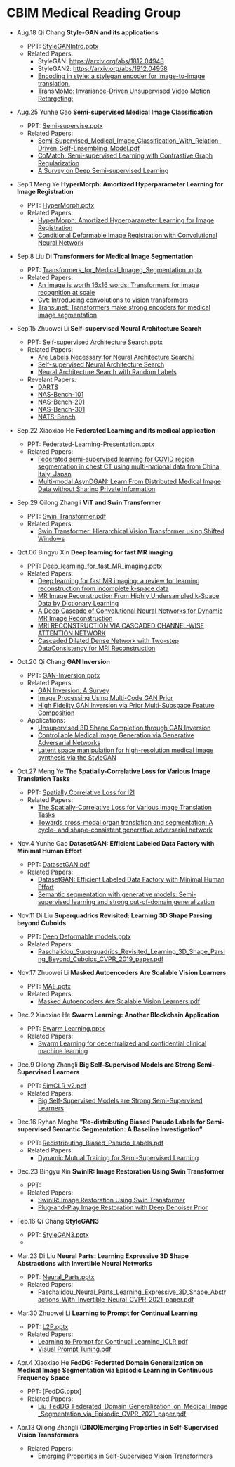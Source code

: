 # CBIM Medical Reading Group

*  Aug.18	Qi Chang **Style-GAN and its applications**  
    *  PPT: [StyleGANIntro.pptx](https://github.com/cbim-medical-group/cbim-wiki/files/7051075/StyleGANIntro.pptx)
    *  Related Papers: 
        *   StyleGAN: https://arxiv.org/abs/1812.04948
        *   StyleGAN2: https://arxiv.org/abs/1912.04958
        *   [Encoding in style: a stylegan encoder for image-to-image translation.](https://openaccess.thecvf.com/content/CVPR2021/papers/Richardson_Encoding_in_Style_A_StyleGAN_Encoder_for_Image-to-Image_Translation_CVPR_2021_paper.pdf)
        *   [TransMoMo: Invariance-Driven Unsupervised Video Motion Retargeting:](https://openaccess.thecvf.com/content_CVPR_2020/html/Yang_TransMoMo_Invariance-Driven_Unsupervised_Video_Motion_Retargeting_CVPR_2020_paper.html)

*  Aug.25	Yunhe Gao **Semi-supervised Medical Image Classification**  
    *  PPT: [Semi-supervise.pptx](https://github.com/cbim-medical-group/cbim-wiki/files/7051155/Semi-supervise.pptx)
    *  Related Papers: 
        *   [Semi-Supervised_Medical_Image_Classification_With_Relation-Driven_Self-Ensembling_Model.pdf](https://github.com/cbim-medical-group/cbim-wiki/files/7051107/Semi-Supervised_Medical_Image_Classification_With_Relation-Driven_Self-Ensembling_Model.pdf)
        *   [CoMatch: Semi-supervised Learning with Contrastive Graph Regularization](https://arxiv.org/pdf/2011.11183.pdf)
        *   [A Survey on Deep Semi-supervised Learning](https://arxiv.org/pdf/2103.00550.pdf)

*  Sep.1	 Meng Ye **HyperMorph: Amortized Hyperparameter Learning for Image Registration**  
    *  PPT: [HyperMorph.pptx](https://github.com/cbim-medical-group/cbim-wiki/files/7132088/HyperMorph.pptx)
    *  Related Papers: 
        *   [HyperMorph: Amortized Hyperparameter Learning for Image Registration](https://arxiv.org/pdf/2101.01035.pdf)
        *   [Conditional Deformable Image Registration with Convolutional Neural Network](https://arxiv.org/pdf/2106.12673.pdf)
*  Sep.8	 Liu Di **Transformers for Medical Image Segmentation**  
    *  PPT: [Transformers_for_Medical_Imageg_Segmentation .pptx](https://github.com/cbim-medical-group/cbim-wiki/files/7133233/Transformers_for_Medical_Imageg_Segmentation.pptx)
    *  Related Papers: 
        *   [An image is worth 16x16 words: Transformers for image recognition at scale](https://arxiv.org/pdf/2010.11929.pdf)
        *   [Cvt: Introducing convolutions to vision transformers](https://arxiv.org/pdf/2103.15808.pdf)
        *   [Transunet: Transformers make strong encoders for medical image segmentation](https://arxiv.org/pdf/2102.04306.pdf)

*  Sep.15  Zhuowei Li **Self-supervised Neural Architecture Search**  
    *  PPT: [Self-supervised Architecture Search.pptx](https://github.com/cbim-medical-group/cbim-wiki/files/7164679/Self-supervised.Architecture.Search.pptx)
    *  Related Papers: 
        *   [Are Labels Necessary for Neural Architecture Search?](https://arxiv.org/pdf/2003.12056.pdf)
        *   [Self-supervised Neural Architecture Search](https://arxiv.org/pdf/2007.01500.pdf)
        *   [Neural Architecture Search with Random Labels](https://arxiv.org/pdf/2101.11834.pdf)
    *  Revelant Papers:
        *   [DARTS](https://arxiv.org/pdf/1806.09055.pdf)
        *   [NAS-Bench-101](https://arxiv.org/pdf/1902.09635.pdf)
        *   [NAS-Bench-201](https://arxiv.org/pdf/2001.00326.pdf)
        *   [NAS-Bench-301](https://arxiv.org/pdf/2008.09777.pdf)
        *   [NATS-Bench](https://arxiv.org/pdf/2009.00437.pdf)

*  Sep.22  Xiaoxiao He **Federated Learning and its medical application**
   *  PPT: [Federated-Learning-Presentation.pptx](https://github.com/cbim-medical-group/cbim-wiki/files/7211807/Federated-Learning-Presentation.pptx)
   *  Related Papers:
      *  [Federated semi-supervised learning for COVID region segmentation in chest CT using multi-national data from China, Italy, Japan](https://arxiv.org/abs/2011.11750)
      *  [Multi-modal AsynDGAN: Learn From Distributed Medical Image Data without Sharing Private Information](https://arxiv.org/abs/2012.08604)


*  Sep.29	 Qilong Zhangli **ViT and Swin Transformer**  
    *  PPT: [Swin_Transformer.pdf](https://github.com/cbim-medical-group/cbim-wiki/files/7664402/Swin_Transformer.pdf)
    *  Related Papers: 
        *   [Swin Transformer: Hierarchical Vision Transformer using Shifted Windows](https://arxiv.org/pdf/2103.14030.pdf)



*  Qct.06  Bingyu Xin **Deep learning for fast MR imaging**  
    *  PPT: [Deep_learning_for_fast_MR_imaging.pptx](https://github.com/cbim-medical-group/cbim-wiki/files/7290741/Deep_learning_for_fast_MR_imaging.pptx)
    *  Related Papers: 
        *   [Deep learning for fast MR imaging: a review for learning reconstruction from incomplete k-space data](https://arxiv.org/pdf/2012.08931)
        *   [MR Image Reconstruction From Highly Undersampled k-Space Data by Dictionary Learning](https://ieeexplore.ieee.org/stamp/stamp.jsp?tp=&arnumber=5617283)
        *   [A Deep Cascade of Convolutional Neural Networks for Dynamic MR Image Reconstruction](https://ieeexplore.ieee.org/stamp/stamp.jsp?tp=&arnumber=8067520)
        *   [MRI RECONSTRUCTION VIA CASCADED CHANNEL-WISE ATTENTION NETWORK](https://ieeexplore.ieee.org/stamp/stamp.jsp?tp=&arnumber=8759423)
        *   [Cascaded Dilated Dense Network with Two-step DataConsistency for MRI Reconstruction](https://openreview.net/pdf?id=SkxYBNBgUB)

*  Oct.20  Qi Chang **GAN Inversion**
   *  PPT: [GAN-Inversion.pptx](https://github.com/cbim-medical-group/cbim-wiki/files/7385550/GAN-Inversion.pptx)
   *  Related Papers:
        *   [GAN Inversion: A Survey](https://arxiv.org/pdf/2101.05278.pdf)
        *   [Image Processing Using Multi-Code GAN Prior](https://openaccess.thecvf.com/content_CVPR_2020/papers/Gu_Image_Processing_Using_Multi-Code_GAN_Prior_CVPR_2020_paper.pdf)
        *   [High Fidelity GAN Inversion via Prior Multi-Subspace Feature Composition](https://github.com/cbim-medical-group/cbim-wiki/files/7381876/17017-Article.Text-20511-1-2-20210518.1.pdf)
   *  Applications:
        *   [Unsupervised 3D Shape Completion through GAN Inversion](https://openaccess.thecvf.com/content/CVPR2021/papers/Zhang_Unsupervised_3D_Shape_Completion_Through_GAN_Inversion_CVPR_2021_paper.pdf)
        *   [Controllable Medical Image Generation via Generative Adversarial Networks](https://whitneylab.berkeley.edu/PDFs/Ren_MedImageGen.pdf)
        *   [Latent space manipulation for high-resolution medical image synthesis via the StyleGAN](https://github.com/cbim-medical-group/cbim-wiki/files/7381889/1-s2.0-S0939388920300544-main.pdf)

*  Oct.27	 Meng Ye **The Spatially-Correlative Loss for Various Image Translation Tasks**  
    *  PPT: [Spatially Correlative Loss for I2I](https://github.com/cbim-medical-group/cbim-wiki/blob/ef7cfa9cf05d7c5dc1f1870ee69b5bf4464ea3d8/Spatially%20Correlative%20Loss%20for%20I2I.pptx)
    *  Related Papers: 
        *   [The Spatially-Correlative Loss for Various Image Translation Tasks](https://arxiv.org/abs/2104.00854)
        *   [Towards cross-modal organ translation and segmentation: A cycle- and shape-consistent generative adversarial network](https://doi.org/10.1016/j.media.2018.12.002)


*  Nov.4	 Yunhe Gao **DatasetGAN: Efficient Labeled Data Factory with Minimal Human Effort**  
    *  PPT: [DatasetGAN.pdf](https://github.com/cbim-medical-group/cbim-wiki/files/7515970/DatasetGAN.pdf)
    *  Related Papers: 
        *   [DatasetGAN: Efficient Labeled Data Factory with Minimal Human Effort](https://arxiv.org/abs/2104.06490)
        *   [Semantic segmentation with generative models: Semi-supervised learning and strong out-of-domain generalization](https://arxiv.org/abs/2104.05833)


*  Nov.11 Di Liu **Superquadrics Revisited: Learning 3D Shape Parsing beyond Cuboids**  
    *  PPT: [Deep Deformable models.pptx](https://github.com/cbim-medical-group/cbim-wiki/files/7523651/Deep.Deformable.models.pptx)
    *  Related Papers: 
        *   [Paschalidou_Superquadrics_Revisited_Learning_3D_Shape_Parsing_Beyond_Cuboids_CVPR_2019_paper.pdf](https://github.com/cbim-medical-group/cbim-wiki/files/7523655/Paschalidou_Superquadrics_Revisited_Learning_3D_Shape_Parsing_Beyond_Cuboids_CVPR_2019_paper.pdf)


*  Nov.17 Zhuowei Li **Masked Autoencoders Are Scalable Vision Learners**  
    *  PPT: [MAE.pptx](https://github.com/cbim-medical-group/cbim-wiki/files/7558540/MAE.pptx)
    *  Related Papers: 
        *   [Masked Autoencoders Are Scalable Vision Learners.pdf](https://github.com/cbim-medical-group/cbim-wiki/files/7558548/Masked.Autoencoders.Are.Scalable.Vision.Learners.pdf)


*  Dec.2  Xiaoxiao He **Swarm Learning: Another Blockchain Application**
   *  PPT: [Swarm Learning.pptx](https://github.com/cbim-medical-group/cbim-wiki/files/7645661/Swarm.Learning.pptx)
   *  Related Papers:
      *  [Swarm Learning for decentralized and confidential clinical machine learning](https://www.nature.com/articles/s41586-021-03583-3)

*  Dec.9  Qilong Zhangli **Big Self-Supervised Models are Strong Semi-Supervised Learners**
   *  PPT: [SimCLR_v2.pdf](https://github.com/cbim-medical-group/cbim-wiki/files/7664401/SimCLR_v2.pdf)
   *  Related Papers:
      *  [Big Self-Supervised Models are Strong Semi-Supervised Learners](https://arxiv.org/pdf/2006.10029.pdf)


*  Dec.16  Ryhan Moghe **"Re-distributing Biased Pseudo Labels for Semi-supervised Semantic Segmentation: A Baseline Investigation”**
   *  PPT: [Redistributing_Biased_Pseudo_Labels.pdf](https://github.com/cbim-medical-group/cbim-wiki/Redistributing_Biased_Pseudo_labels.pdf)
   *  Related Papers:
      *  [Dynamic Mutual Training for Semi-Supervised Learning](https://arxiv.org/pdf/2004.08514.pdf)
*  Dec.23  Bingyu Xin **SwinIR: Image Restoration Using Swin Transformer**
   *  PPT: 
   *  Related Papers:
      *  [SwinIR: Image Restoration Using Swin Transformer](https://arxiv.org/pdf/2108.10257.pdf)
      *  [Plug-and-Play Image Restoration with Deep Denoiser Prior](https://arxiv.org/pdf/2008.13751.pdf)

*  Feb.16 Qi Chang **StyleGAN3**
   *  PPT: [StyleGAN3.pptx](https://github.com/cbim-medical-group/cbim-wiki/files/8216874/StyleGAN3.pptx)
   *  
*  Mar.23 Di Liu **Neural Parts: Learning Expressive 3D Shape Abstractions with Invertible Neural Networks**  
    *  PPT: [Neural_Parts.pptx](https://github.com/cbim-medical-group/cbim-wiki/files/8384557/Neural_Parts.pptx)
    *  Related Papers:
       *  [Paschalidou_Neural_Parts_Learning_Expressive_3D_Shape_Abstractions_With_Invertible_Neural_CVPR_2021_paper.pdf](https://github.com/cbim-medical-group/cbim-wiki/files/8384558/Paschalidou_Neural_Parts_Learning_Expressive_3D_Shape_Abstractions_With_Invertible_Neural_CVPR_2021_paper.pdf)

*  Mar.30 Zhuowei Li **Learning to Prompt for Continual Learning**  
    *  PPT: [L2P.pptx](https://github.com/cbim-medical-group/cbim-wiki/files/8381415/L2P.pptx)
    *  Related Papers:
       *  [Learning to Prompt for Continual Learning_ICLR.pdf](https://github.com/cbim-medical-group/cbim-wiki/files/8381417/Learning.to.Prompt.for.Continual.Learning_ICLR.pdf)
       *  [Visual Prompt Tuning.pdf](https://github.com/cbim-medical-group/cbim-wiki/files/8381420/Visual.Prompt.Tuning.pdf)


*  Apr.4 Xiaoxiao He **FedDG: Federated Domain Generalization on Medical Image Segmentation via Episodic Learning in Continuous Frequency Space**
    *  PPT: [FedDG.pptx]
    *  Related Papers:
       *   [Liu_FedDG_Federated_Domain_Generalization_on_Medical_Image_Segmentation_via_Episodic_CVPR_2021_paper.pdf](https://github.com/cbim-medical-group/cbim-wiki/files/8428793/Liu_FedDG_Federated_Domain_Generalization_on_Medical_Image_Segmentation_via_Episodic_CVPR_2021_paper.pdf)


*  Apr.13 Qilong Zhangli **(DINO)Emerging Properties in Self-Supervised Vision Transformers**
    *  Related Papers:
       *   [Emerging Properties in Self-Supervised Vision Transformers](https://arxiv.org/pdf/2104.14294.pdf)


